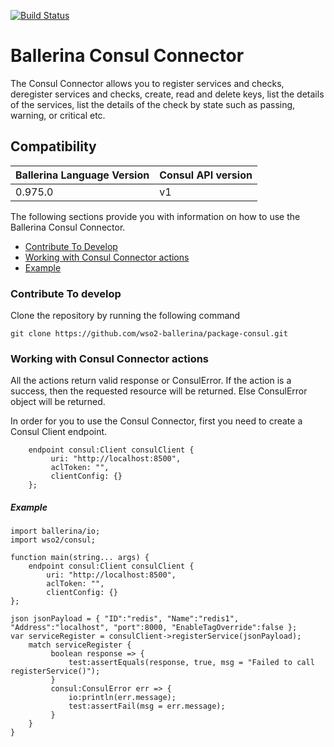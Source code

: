 [![Build Status](https://travis-ci.org/wso2-ballerina/package-consul.svg?branch=master)](https://travis-ci.org/wso2-ballerina/package-consul)

# Ballerina Consul Connector

The Consul Connector allows you to register services and checks, deregister services and checks, create, read and 
delete keys, list the details of 
the services, list the details of the check by state such as passing, warning, or critical etc.

## Compatibility
| Ballerina Language Version | Consul API version  |
| -------------------------- | ------------------- |
|  0.975.0                   | v1                  |


The following sections provide you with information on how to use the Ballerina Consul Connector.

- [Contribute To Develop](#contribute-to-develop)
- [Working with Consul Connector actions](#working-with-consul-connector-actions)
- [Example](#example)

### Contribute To develop

Clone the repository by running the following command 
```ballerina
git clone https://github.com/wso2-ballerina/package-consul.git
```

### Working with Consul Connector actions

All the actions return valid response or ConsulError. If the action is a success, then the requested resource will 
be returned. Else ConsulError object will be returned.

In order for you to use the Consul Connector, first you need to create a Consul Client endpoint.

```ballerina
    endpoint consul:Client consulClient {
         uri: "http://localhost:8500",
         aclToken: "",
         clientConfig: {}
    };
```

##### Example

```ballerina
import ballerina/io;
import wso2/consul;

function main(string... args) {
    endpoint consul:Client consulClient {
        uri: "http://localhost:8500",
        aclToken: "",
        clientConfig: {}
};
    
json jsonPayload = { "ID":"redis", "Name":"redis1", "Address":"localhost", "port":8000, "EnableTagOverride":false };
var serviceRegister = consulClient->registerService(jsonPayload);
    match serviceRegister {
         boolean response => {
             test:assertEquals(response, true, msg = "Failed to call registerService()");
         }
         consul:ConsulError err => {
             io:println(err.message);
             test:assertFail(msg = err.message);
         }
    }
}
```
